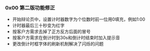 ### 0x00 第二版功能修正

* 开始辩论页中，设置计时器数字为个位数时前一位用0填充，例如1:00
* 计时器最后三十秒变为红字
* 按客户方需求去掉了正方反方后面的冒号
* 按客户方需求在倒计时到30s和倒计时结束时加入提示音
* 更改倒计时框字体的刷新机制解决了闪烁的问题